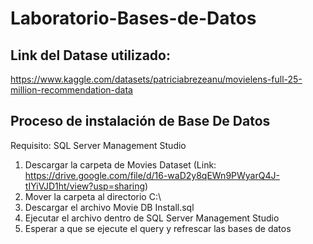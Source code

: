 # Laboratorio-Bases-de-Datos

## Link del Datase utilizado:
https://www.kaggle.com/datasets/patriciabrezeanu/movielens-full-25-million-recommendation-data

## Proceso de instalación de Base De Datos

Requisito: SQL Server Management Studio

1. Descargar la carpeta de Movies Dataset (Link: https://drive.google.com/file/d/16-waD2y8qEWn9PWyarQ4J-tIYiVJD1ht/view?usp=sharing)
2. Mover la carpeta al directorio C:\
3. Descargar el archivo Movie DB Install.sql
4. Ejecutar el archivo dentro de SQL Server Management Studio
5. Esperar a que se ejecute el query y refrescar las bases de datos